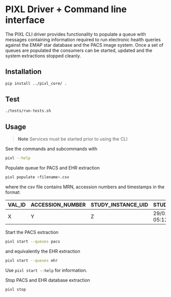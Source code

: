 # PIXL Driver + Command line interface

The PIXL CLI driver provides functionality to populate a queue with messages 
containing information required to run electronic health queries against the 
EMAP star database and the PACS image system. Once a set of queues are 
populated the consumers can be started, updated and the system extractions 
stopped cleanly. 


## Installation

```bash
pip install ../pixl_core/ .
```

## Test
```bash
./tests/run-tests.sh
```


## Usage

> **Note**
> Services must be started prior to using the CLI

See the commands and subcommands with
```bash
pixl --help
```

Populate queue for PACS and EHR extraction
```bash
pixl populate <filename>.csv
```
where the csv file contains MRN, accession numbers and timestamps in the format:

| VAL_ID | ACCESSION_NUMBER | STUDY_INSTANCE_UID | STUDY_DATE       | ... | 
|--------|------------------|--------------------|------------------|-----|
| X      | Y                | Z                  | 29/02/2010 05:12 |     |


Start the PACS extraction
```bash
pixl start --queues pacs
```
and equivalently the EHR extraction
```bash
pixl start --queues ehr
```
Use `pixl start --help` for information.

Stop PACS and EHR database extraction
```bash
pixl stop
```
